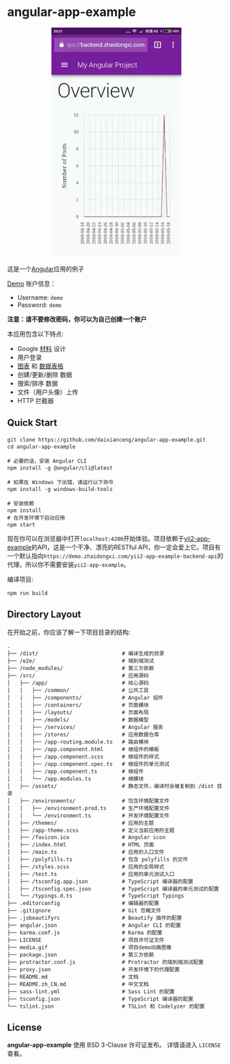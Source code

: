 # angular-app-example

<p align="center">
  <a href="https://demo.zhaidongxi.com/angular-app-example/" target="_blank">
    <img src="./media.gif" alt="angular-app-example" />
  </a>
</p>

这是一个[Angular](https://github.com/angular/angular)应用的例子

[Demo](https://demo.zhaidongxi.com/angular-app-example/) 账户信息：

- Username: `demo`
- Password: `demo`

**注意：请不要修改密码，你可以为自己创建一个账户**

本应用包含以下特点:

- Google [材料](https://github.com/angular/material2) 设计
- 用户登录
- [图表](https://github.com/swimlane/ngx-charts) 和 [数据表格](https://github.com/swimlane/ngx-datatable)
- 创建/更新/删除 数据
- 搜索/排序 数据
- 文件（用户头像）上传
- HTTP 拦截器

## Quick Start

```
git clone https://github.com/daixianceng/angular-app-example.git
cd angular-app-example

# 必要的话，安装 Angular CLI
npm install -g @angular/cli@latest

# 如果在 Windows 下出错，请运行以下命令
npm install -g windows-build-tools

# 安装依赖
npm install
# 在开发环境下启动应用
npm start
```

现在你可以在浏览器中打开`localhost:4200`开始体验。项目依赖于[yii2-app-example](https://github.com/daixianceng/yii2-app-example)的API，这是一个干净、漂亮的RESTful API，你一定会爱上它。项目有一个默认指向`https://demo.zhaidongxi.com/yii2-app-example-backend-api`的代理，所以你不需要安装`yii2-app-example`。

编译项目:

```
npm run build
```

## Directory Layout

在开始之前，你应该了解一下项目目录的结构:

```
.
├── /dist/                           # 编译生成的目录
├── /e2e/                            # 端到端测试
├── /node_modules/                   # 第三方依赖
├── /src/                            # 应用源码
│   ├── /app/                        # 核心源码
│   │   ├── /common/                 # 公共工具
│   │   ├── /components/             # Angular 组件
│   │   ├── /containers/             # 页面模块
│   │   ├── /layouts/                # 页面布局
│   │   ├── /models/                 # 数据模型
│   │   ├── /services/               # Angular 服务
│   │   ├── /stores/                 # 应用数据仓库
│   │   ├── /app-routing.module.ts   # 路由模块
│   │   ├── /app.component.html      # 根组件的模板
│   │   ├── /app.component.scss      # 根组件的样式
│   │   ├── /app.component.spec.ts   # 根组件的单元测试
│   │   ├── /app.component.ts        # 根组件
│   │   └── /app.modules.ts          # 根模块
│   ├── /assets/                     # 静态文件，编译时会被复制到 /dist 目录
│   ├── /environments/               # 包含环境配置文件
│   │   ├── /environment.prod.ts     # 生产环境配置文件
│   │   └── /environment.ts          # 开发环境配置文件
│   ├── /themes/                     # 应用的主题
│   ├── /app-theme.scss              # 定义当前应用的主题
│   ├── /favicon.ico                 # Angular icon
│   ├── /index.html                  # HTML 页面
│   ├── /main.ts                     # 应用的入口文件
│   ├── /polyfills.ts                # 包含 polyfills 的文件
│   ├── /styles.scss                 # 应用的全局样式
│   ├── /test.ts                     # 应用的单元测试入口
│   ├── /tsconfig.app.json           # TypeScript 编译器的配置
│   ├── /tsconfig.spec.json          # TypeScript 编译器的单元测试的配置
│   └── /typings.d.ts                # TypeScript Typings
├── .editorconfig                    # 编辑器的配置
├── .gitignore                       # Git 忽略文件
├── .jsbeautifyrc                    # Beautify 插件的配置
├── angular.json                     # Angular CLI 的配置
├── karma.conf.js                    # Karma 的配置
├── LICENSE                          # 项目许可证文件
├── media.gif                        # 项目demo动画图像
├── package.json                     # 第三方依赖
├── protractor.conf.js               # Protractor 的端到端测试配置
├── proxy.json                       # 开发环境下的代理配置
├── README.md                        # 文档
├── README.zh_CN.md                  # 中文文档
├── sass-lint.yml                    # Sass Lint 的配置
├── tsconfig.json                    # TypeScript 编译器的配置
└── tslint.json                      # TSLint 和 Codelyzer 的配置
```

## License

**angular-app-example** 使用 BSD 3-Clause 许可证发布。 详情请进入 `LICENSE` 查看。
